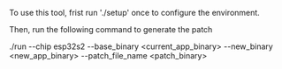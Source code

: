 To use this tool, frist run './setup' once to configure the environment.

Then, run the following command to generate the patch

./run --chip esp32s2 --base_binary <current_app_binary> --new_binary <new_app_binary> --patch_file_name <patch_binary>

